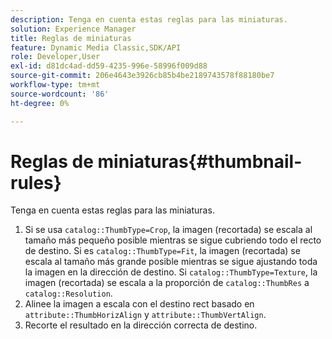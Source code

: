 ```yaml
---
description: Tenga en cuenta estas reglas para las miniaturas.
solution: Experience Manager
title: Reglas de miniaturas
feature: Dynamic Media Classic,SDK/API
role: Developer,User
exl-id: d81dc4ad-dd59-4235-996e-58996f009d88
source-git-commit: 206e4643e3926cb85b4be2189743578f88180be7
workflow-type: tm+mt
source-wordcount: '86'
ht-degree: 0%

---
```


# Reglas de miniaturas{#thumbnail-rules}

Tenga en cuenta estas reglas para las miniaturas.

1. Si se usa `catalog::ThumbType=Crop`, la imagen (recortada) se escala al tamaño más pequeño posible mientras se sigue cubriendo todo el recto de destino. Si es `catalog::ThumbType=Fit`, la imagen (recortada) se escala al tamaño más grande posible mientras se sigue ajustando toda la imagen en la dirección de destino. Si `catalog::ThumbType=Texture`, la imagen (recortada) se escala a la proporción de `catalog::ThumbRes` a `catalog::Resolution`.
1. Alinee la imagen a escala con el destino rect basado en `attribute::ThumbHorizAlign` y `attribute::ThumbVertAlign`.
1. Recorte el resultado en la dirección correcta de destino.
